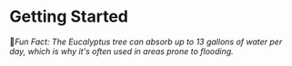 # Getting Started

:cactus:_Fun Fact: The Eucalyptus tree can absorb up to 13 gallons of water per day, which is why it's often used in areas prone to flooding._
